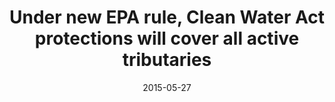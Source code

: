 ---
layout: post
title:  "Under new EPA rule, Clean Water Act protections will cover all active tributaries"
date:   2015-05-27 
link: http://www.latimes.com/nation/nationnow/la-na-nn-epa-clean-water-act-20150527-story.html
type: link
---